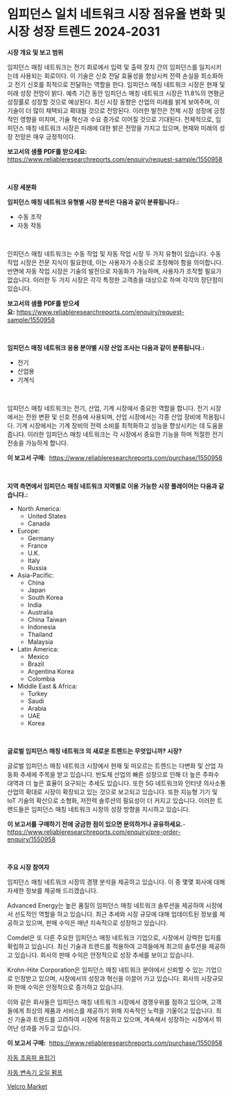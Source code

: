 <p><h1>임피던스 일치 네트워크 시장 점유율 변화 및 시장 성장 트렌드 2024-2031</h1></p><p><strong>시장 개요 및 보고 범위</strong></p>
<p><p>임피던스 매칭 네트워크는 전기 회로에서 입력 및 출력 장치 간의 임피던스를 일치시키는데 사용되는 회로이다. 이 기술은 신호 전달 효율성을 향상시켜 전력 손실을 최소화하고 전기 신호를 최적으로 전달하는 역할을 한다. 임피던스 매칭 네트워크 시장은 현재 및 미래 성장 전망이 밝다. 예측 기간 동안 임피던스 매칭 네트워크 시장은 11.8%의 연평균 성장률로 성장할 것으로 예상된다. 최신 시장 동향은 산업의 미래를 밝게 보여주며, 이 기술이 더 많이 채택되고 확대될 것으로 전망된다. 이러한 발전은 전체 시장 성장에 긍정적인 영향을 미치며, 기술 혁신과 수요 증가로 이어질 것으로 기대된다. 전체적으로, 임피던스 매칭 네트워크 시장은 미래에 대한 밝은 전망을 가지고 있으며, 현재와 미래의 성장 전망은 매우 긍정적이다.</p></p>
<p><strong>보고서의 샘플 PDF를 받으세요:</strong> <a href="https://www.reliableresearchreports.com/enquiry/request-sample/1550958">https://www.reliableresearchreports.com/enquiry/request-sample/1550958</a></p>
<p>&nbsp;</p>
<p><strong>시장 세분화</strong></p>
<p><strong>임피던스 매칭 네트워크 유형별 시장 분석은 다음과 같이 분류됩니다.:</strong></p>
<p><ul><li>수동 조작</li><li>자동 작동</li></ul></p>
<p>&nbsp;</p>
<p><p>인피던스 매칭 네트워크는 수동 작업 및 자동 작업 시장 두 가지 유형이 있습니다. 수동 작업 시장은 전문 지식이 필요한데, 이는 사용자가 수동으로 조정해야 함을 의미합니다. 반면에 자동 작업 시장은 기술의 발전으로 자동화가 가능하며, 사용자가 조작할 필요가 없습니다. 이러한 두 가지 시장은 각각 특정한 고객층을 대상으로 하며 각각의 장단점이 있습니다.</p></p>
<p><strong>보고서의 샘플 PDF를 받으세요:</strong>&nbsp;<a href="https://www.reliableresearchreports.com/enquiry/request-sample/1550958">https://www.reliableresearchreports.com/enquiry/request-sample/1550958</a></p>
<p>&nbsp;</p>
<p><strong> 임피던스 매칭 네트워크 응용 분야별 시장 산업 조사는 다음과 같이 분류됩니다.:</strong></p>
<p><ul><li>전기</li><li>산업용</li><li>기계식</li></ul></p>
<p>&nbsp;</p>
<p><p>임피던스 매칭 네트워크는 전기, 산업, 기계 시장에서 중요한 역할을 합니다. 전기 시장에서는 전원 변환 및 신호 전송에 사용되며, 산업 시장에서는 각종 산업 장비에 적용됩니다. 기계 시장에서는 기계 장비의 전력 소비를 최적화하고 성능을 향상시키는 데 도움을 줍니다. 이러한 임피던스 매칭 네트워크는 각 시장에서 중요한 기능을 하며 적절한 전기 전송을 가능하게 합니다.</p></p>
<p><strong>이 보고서 구매:</strong>&nbsp; <a href="https://www.reliableresearchreports.com/purchase/1550958">https://www.reliableresearchreports.com/purchase/1550958</a></p>
<p>&nbsp;</p>
<p><strong>지역 측면에서 임피던스 매칭 네트워크 지역별로 이용 가능한 시장 플레이어는 다음과 같습니다.:</strong></p>
<p><ul>
    <li>
        North America:
        <ul>
            <li>United States</li>
            <li>Canada</li>
        </ul>
    </li>
    <li>
        Europe:
        <ul>
            <li>Germany</li>
            <li>France</li>
            <li>U.K.</li>
            <li>Italy</li>
            <li>Russia</li>
        </ul>
    </li>
    <li>
        Asia-Pacific:
        <ul>
            <li>China</li>
            <li>Japan</li>
            <li>South Korea</li>
            <li>India</li>
            <li>Australia</li>
            <li>China Taiwan</li>
            <li>Indonesia</li>
            <li>Thailand</li>
            <li>Malaysia</li>
        </ul>
    </li>
    <li>
        Latin America:
        <ul>
            <li>Mexico</li>
            <li>Brazil</li>
            <li>Argentina Korea</li>
            <li>Colombia</li>
        </ul>
    </li>
    <li>
        Middle East & Africa:
        <ul>
            <li>Turkey</li>
            <li>Saudi</li>
            <li>Arabia</li>
            <li>UAE</li>
            <li>Korea</li>
        </ul>
    </li>
    </ul></p>
<p>&nbsp;</p>
<p><strong>글로벌 임피던스 매칭 네트워크 의 새로운 트렌드는 무엇입니까? 시장?</strong></p>
<p><p>글로벌 임피던스 매칭 네트워크 시장에서 현재 및 떠오르는 트렌드는 다변화 및 산업 자동화 추세에 주목을 받고 있습니다. 반도체 산업의 빠른 성장으로 인해 더 높은 주파수 대역과 더 높은 효율이 요구되는 추세도 있습니다. 또한 5G 네트워크와 인터넷 의사소통 산업의 확대로 시장이 확장되고 있는 것으로 보고되고 있습니다. 또한 지능형 기기 및 IoT 기술의 확산으로 소형화, 저전력 솔루션의 필요성이 더 커지고 있습니다. 이러한 트렌드들은 임피던스 매칭 네트워크 시장의 성장 방향을 지시하고 있습니다.</p></p>
<p><strong>이 보고서를 구매하기 전에 궁금한 점이 있으면 문의하거나 공유하세요.</strong>- <a href="https://www.reliableresearchreports.com/enquiry/pre-order-enquiry/1550958">https://www.reliableresearchreports.com/enquiry/pre-order-enquiry/1550958</a></p>
<p>&nbsp;</p>
<p><strong>주요 시장 참여자</strong></p>
<p><p>임피던스 매칭 네트워크 시장의 경쟁 분석을 제공하고 있습니다. 이 중 몇몇 회사에 대해 자세한 정보를 제공해 드리겠습니다. </p><p>Advanced Energy는 높은 품질의 임피던스 매칭 네트워크 솔루션을 제공하여 시장에서 선도적인 역할을 하고 있습니다. 최근 추세와 시장 규모에 대해 업데이트된 정보를 제공하고 있으며, 판매 수익은 매년 지속적으로 성장하고 있습니다. </p><p>Comdel은 또 다른 주요한 임피던스 매칭 네트워크 기업으로, 시장에서 강력한 입지를 확립하고 있습니다. 최신 기술과 트렌드를 적용하여 고객들에게 최고의 솔루션을 제공하고 있습니다. 회사의 판매 수익은 안정적으로 성장 추세를 보이고 있습니다. </p><p>Krohn-Hite Corporation은 임피던스 매칭 네트워크 분야에서 신뢰할 수 있는 기업으로 인정받고 있으며, 시장에서의 성장과 혁신을 이끌어 가고 있습니다. 회사의 시장규모와 판매 수익은 안정적으로 증가하고 있습니다. </p><p>이와 같은 회사들은 임피던스 매칭 네트워크 시장에서 경쟁우위를 점하고 있으며, 고객들에게 최상의 제품과 서비스를 제공하기 위해 지속적인 노력을 기울이고 있습니다. 최신 기술과 트렌드를 고려하여 시장에 적응하고 있으며, 계속해서 성장하는 시장에서 뛰어난 성과를 거두고 있습니다.</p></p>
<p><strong>이 보고서 구매:</strong>&nbsp;&nbsp;<a href="https://www.reliableresearchreports.com/purchase/1550958">https://www.reliableresearchreports.com/purchase/1550958</a></p>
<p><p><a href="https://github.com/idcefvhkdut6/Market-Research-Report-List-1/blob/main/67708306483.md">자동 초음파 용접기</a></p><p><a href="https://github.com/royErdmtyan906778/Market-Research-Report-List-1/blob/main/45978076482.md">자동 변속기 오일 펌프</a></p><p><a href="https://nifty-kite-d51.notion.site/Velcro-Market-Size-Growing-and-Forecasted-for-period-from-2024-2031-and-provides-complete-market-a-a4af2ab991eb423e9f860f9d9d19a35a">Velcro Market</a></p></p>
